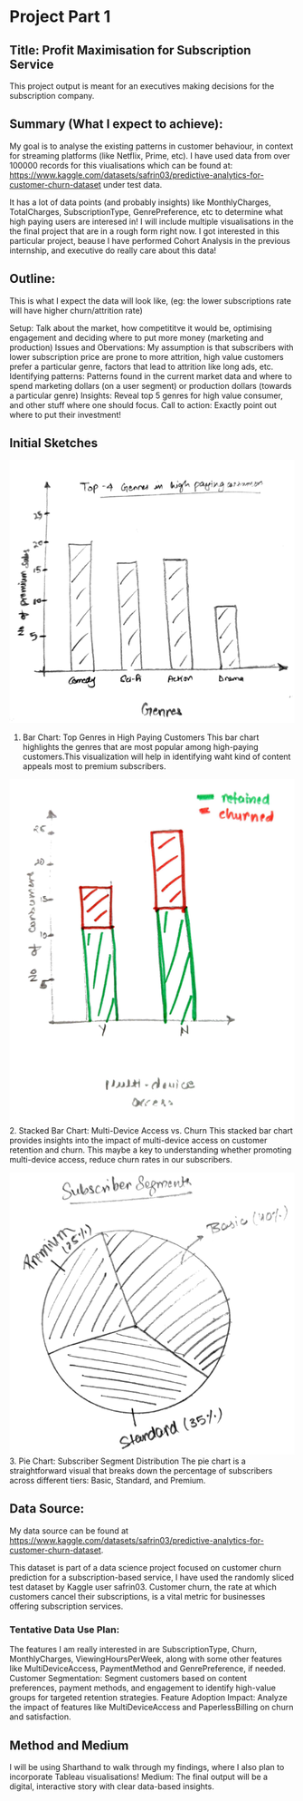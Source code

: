 # Project Part 1

## Title: Profit Maximisation for Subscription Service
This project output is meant for an executives making decisions for the subscription company.

## Summary (What I expect to achieve):
My goal is to analyse the existing patterns in customer behaviour, in context for streaming platforms (like Netflix, Prime, etc).
I have used data from over 100000 records for this viualisations which can be found at: https://www.kaggle.com/datasets/safrin03/predictive-analytics-for-customer-churn-dataset under test data.

It has a lot of data points (and probably insights) like MonthlyCharges,	TotalCharges,	SubscriptionType, GenrePreference, etc to determine what high paying users are interesed in! I will include multiple visualisations in the the final project that are in a rough form right now. I got interested in this particular project, beause I have performed Cohort Analysis in the previous internship, and executive do really care about this data!

## Outline:
This is what I expect the data will look like, (eg: the lower subscriptions rate will have higher churn/attrition rate)

Setup: Talk about the market, how competititve it would be, optimising engagement and deciding where to put more money (marketing and production)
Issues and Obervations: My assumption is that subscribers with lower subscription price are prone to more attrition, high value customers prefer a particular genre, factors that lead to attrition like long ads, etc.
Identifying patterns: Patterns found in the current market data and where to spend marketing dollars (on a user segment) or production dollars (towards a particular genre)
Insights: Reveal top 5 genres for high value consumer, and other stuff where one should focus.
Call to action: Exactly point out where to put their investment!



## Initial Sketches
![Bar-Graph](p1-bar.png)
1. Bar Chart: Top Genres in High Paying Customers
This bar chart  highlights the genres that are most popular among high-paying customers.This visualization will help in identifying waht kind of content appeals most to premium subscribers.


![Stacked-bargraph](p1-stacked-bar.png)
2. Stacked Bar Chart: Multi-Device Access vs. Churn
This stacked bar chart provides insights into the impact of multi-device access on customer retention and churn. This maybe a key to understanding whether promoting multi-device access, reduce churn rates in our subscribers.

![Pie-Chart](p1-pie.png)
3. Pie Chart: Subscriber Segment Distribution
The pie chart is a straightforward visual that breaks down the percentage of subscribers across different tiers: Basic, Standard, and Premium.

## Data Source:

My data source can be found at https://www.kaggle.com/datasets/safrin03/predictive-analytics-for-customer-churn-dataset.

This dataset is part of a data science project focused on customer churn prediction for a subscription-based service, I have used the randomly sliced test dataset by Kaggle user safrin03. Customer churn, the rate at which customers cancel their subscriptions, is a vital metric for businesses offering subscription services.

### Tentative Data Use Plan: 
The features I am really interested in are SubscriptionType, Churn, MonthlyCharges, ViewingHoursPerWeek, along with some other features like MultiDeviceAccess, PaymentMethod and GenrePreference, if needed.
Customer Segmentation: Segment customers based on content preferences, payment methods, and engagement to identify high-value groups for targeted retention strategies.
Feature Adoption Impact: Analyze the impact of features like MultiDeviceAccess and PaperlessBilling on churn and satisfaction.


## Method and Medium
I will be using Sharthand to walk through my findings, where I also plan to incorporate Tableau visualisations!
Medium: The final output will be a digital, interactive story with clear data-based insights.







